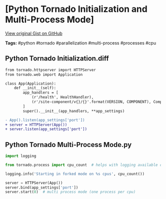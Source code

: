 # [Python Tornado Initialization and Multi-Process Mode] 

[View original Gist on GitHub](https://gist.github.com/Integralist/d1c839f78041a64acd0113fdbaa2a3f1)

**Tags:** #python #tornado #parallelization #multi-process #processes #cpu

## Python Tornado Initialization.diff

```diff
from tornado.httpserver import HTTPServer
from tornado.web import Application

class App(Application):
    def __init__(self):
        app_handlers = [
            (r'/health', HealthHandler),
            (r'/site-component/v{}/{}'.format(VERSION, COMPONENT), ComponentHandler),
        ]
        super().__init__(app_handlers, **app_settings)

- App().listen(app_settings['port'])
+ server = HTTPServer(App())
+ server.listen(app_settings['port'])
```

## Python Tornado Multi-Process Mode.py

```python
import logging

from tornado.process import cpu_count  # helps with logging available cpu

logging.info('Starting in forked mode on %s cpus', cpu_count())

server = HTTPServer(App())
server.bind(app_settings['port'])
server.start(0)  # multi process mode (one process per cpu)
```

